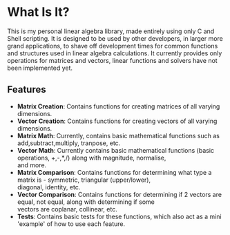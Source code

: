 # What Is It?
This is my personal linear algebra library, made entirely using only C and Shell scripting. It is designed to be used by other developers, in larger more grand applications, to shave off development times for common functions and structures used in linear algebra calculations. It currently provides only operations for matrices and vectors, linear functions and solvers have not been implemented yet.

## Features
  - **Matrix Creation**: Contains functions for creating matrices of all varying dimensions.
  - **Vector Creation**: Contains functions for creating vectors of all varying dimensions.
  - **Matrix Math**: Currently, contains basic mathematical functions such as add,subtract,multiply, tranpose, etc.
  - **Vector Math**: Currently contains basic mathematical functions (basic operations, +,-,*,/) along with magnitude, normalise,     
  and more.
  - **Matrix Comparison**: Contains functions for determining what type a matrix is - symmetric, triangular (upper/lower),       
  diagonal, identity, etc.
  - **Vector Comparison**: Contains functions for determining if 2 vectors are equal, not equal, along with determining if some      
  vectors are coplanar, collinear, etc.
  - **Tests**: Contains basic tests for these functions, which also act as a mini 'example' of how to use each feature.
